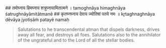 <section>
<section data-markdown>
## तमोघ्नाय हिमघ्नाय शत्रुघ्नायामितात्मने ।
tamoghnāya himaghnāya śatrughnāyāmitātmanē
## कृतघ्नघ्नाय देवाय ज्योतिषां पतये नमः ॥
kr̥taghnaghnāya dēvāya jyotiṣāṁ patayē namaḥ

> Salutations to he transcendental atman that dispels darkness, drives away all fear, and destroys all foes. Salutations also to the annihilator of the ungrateful and to the Lord of all the stellar bodies.
<!--
Salutations to the dispeller of darkness, the destroyer of cold, fog and snow, the exterminator of foes; the one whose extent is immeasurable. Salutations also to the destroyer of the ungrateful and to the Lord of all the stellar bodies, who is the ruler of all the lights of the Universe.
-->
</section>
</section>
